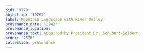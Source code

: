 ```yaml
---
pid: '9770'
object_id: '10202'
label: Mountain Landscape with River Valley
provenance_date: '1942'
provenance_location:
provenance_text: Acquired by President Dr. Schubert-Soldern
order: '2578'
collection: provenance
---
```

